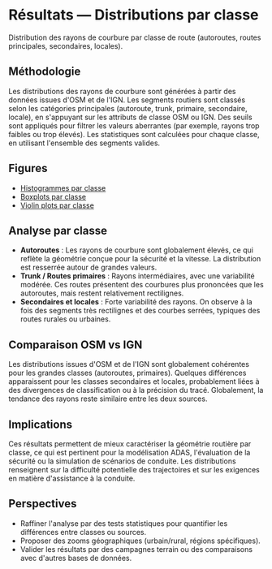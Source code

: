 # Résultats — Distributions par classe


Distribution des rayons de courbure par classe de route (autoroutes, routes principales, secondaires, locales).

## Méthodologie

Les distributions des rayons de courbure sont générées à partir des données issues d'OSM et de l'IGN. Les segments routiers sont classés selon les catégories principales (autoroute, trunk, primaire, secondaire, locale), en s'appuyant sur les attributs de classe OSM ou IGN. Des seuils sont appliqués pour filtrer les valeurs aberrantes (par exemple, rayons trop faibles ou trop élevés). Les statistiques sont calculées pour chaque classe, en utilisant l'ensemble des segments valides.

## Figures

- [Histogrammes par classe](../../out/plots/by_class_20250924_173611/histograms_by_class.png)
- [Boxplots par classe](../../out/plots/by_class_20250924_173611/boxplots_by_class.png)
- [Violin plots par classe](../../out/plots/by_class_20250924_173611/violinplots_by_class.png)

## Analyse par classe

- **Autoroutes** : Les rayons de courbure sont globalement élevés, ce qui reflète la géométrie conçue pour la sécurité et la vitesse. La distribution est resserrée autour de grandes valeurs.
- **Trunk / Routes primaires** : Rayons intermédiaires, avec une variabilité modérée. Ces routes présentent des courbures plus prononcées que les autoroutes, mais restent relativement rectilignes.
- **Secondaires et locales** : Forte variabilité des rayons. On observe à la fois des segments très rectilignes et des courbes serrées, typiques des routes rurales ou urbaines.

## Comparaison OSM vs IGN

Les distributions issues d'OSM et de l'IGN sont globalement cohérentes pour les grandes classes (autoroutes, primaires). Quelques différences apparaissent pour les classes secondaires et locales, probablement liées à des divergences de classification ou à la précision du tracé. Globalement, la tendance des rayons reste similaire entre les deux sources.

## Implications

Ces résultats permettent de mieux caractériser la géométrie routière par classe, ce qui est pertinent pour la modélisation ADAS, l'évaluation de la sécurité ou la simulation de scénarios de conduite. Les distributions renseignent sur la difficulté potentielle des trajectoires et sur les exigences en matière d'assistance à la conduite.

## Perspectives

- Raffiner l'analyse par des tests statistiques pour quantifier les différences entre classes ou sources.
- Proposer des zooms géographiques (urbain/rural, régions spécifiques).
- Valider les résultats par des campagnes terrain ou des comparaisons avec d'autres bases de données.
